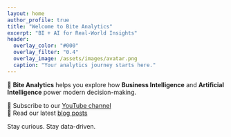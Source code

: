 ```yaml
---
layout: home
author_profile: true
title: "Welcome to Bite Analytics"
excerpt: "BI + AI for Real-World Insights"
header:
  overlay_color: "#000"
  overlay_filter: "0.4"
  overlay_image: /assets/images/avatar.png
  caption: "Your analytics journey starts here."
---
```


🚀 **Bite Analytics** helps you explore how **Business Intelligence** and **Artificial Intelligence** power modern decision-making.

🎥 Subscribe to our [YouTube channel]((https://www.youtube.com/@Bite-Analytics))  
📝 Read our latest [blog posts](./)

Stay curious. Stay data-driven.
